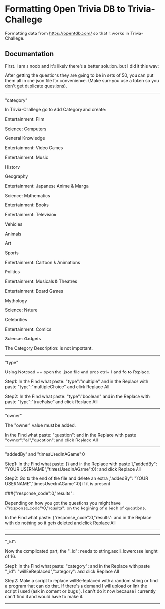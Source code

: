 # Formatting Open Trivia DB to Trivia-Challege

Formatting data from https://opentdb.com/ so that it works in Trivia-Challege.

## Documentation

First, I am a noob and it's likely there's a better solution, but I did it this way:

After getting the questions they are going to be in sets of 50, you can put them all in one json file for convenience. (Make sure you use a token so you don't get duplicate questions).

--------------------------------------------------

"category"

In Trivia-Challege go to Add Category and create:

Entertainment: Film

Science: Computers

General Knowledge

Entertainment: Video Games

Entertainment: Music

History

Geography

Entertainment: Japanese Anime & Manga

Science: Mathematics

Entertainment: Books

Entertainment: Television

Vehicles

Animals

Art

Sports

Entertainment: Cartoon & Animations

Politics

Entertainment: Musicals & Theatres

Entertainment: Board Games

Mythology

Science: Nature

Celebrities

Entertainment: Comics

Science: Gadgets

The Category Description: is not important.

--------------------------------------------------

"type"

Using Notepad ++ open the .json file and pres ctrl+H and fo to Replace.

Step1: In the Find what paste: "type":"multiple" and in the Replace with paste "type":"multipleChoice" and click Replace All

Step2: In the Find what paste: "type":"boolean" and in the Replace with paste "type":"trueFalse" and click Replace All

--------------------------------------------------

"owner"

The "owner" value must be added.

In the Find what paste: "question": and in the Replace with paste "owner":"all","question": and click Replace All

--------------------------------------------------
 
"addedBy" and "timesUsedInAGame":0

Step1: In the Find what paste: ]} and in the Replace with paste ],"addedBy": "YOUR USERNAME","timesUsedInAGame":0}: and click Replace All

Step2: Go to the end of the file and delete an extra ,"addedBy": "YOUR USERNAME","timesUsedInAGame":0} if it is present

###{"response_code":0,"results":

Depending on how you got the questions you might have {"response_code":0,"results": on the begining of a bach of questions.

In the Find what paste: {"response_code":0,"results": and in the Replace with do nothing so it gets deleted and click Replace All

--------------------------------------------------



--------------------------------------------------

"_id":

Now the complicated part, the "_id": needs to string.ascii_lowercase lenght of 16.

Step1: In the Find what paste: "category": and in the Replace with paste "_id": "willBeReplaced","category": and click Replace All

Step2: Make a script to replace willBeReplaced with a random string or find a program that can do that. If there's a demand I will upload or link the script i used (ask in coment or bugs ). I can't do it now because i currently can't find it and would have to make it.

--------------------------------------------------



